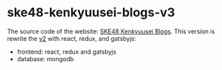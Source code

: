 # ske48-kenkyuusei-blogs-v3

The source code of the website: [SKE48 Kenkyuusei Blogs][].
This version is rewrite the [v2][] with react, redux, and gatsbyjs:
* frontend: react, redux and gatsbyjs
* database: mongodb

[SKE48 Kenkyuusei BLogs]: https://vincenterr.github.io/ske48-kenkyuusei-blogs-v3/
[v2]:
https://github.com/vincenterr/ske48-kenkyuusei-blogs-v2
